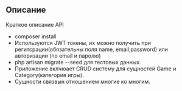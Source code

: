 ## Описание

Краткое описание API
- composer install
- Используются JWT токены, их можно получить при регитсрации(обязательны поля name, email,password) или авторизации (по email и паролю)
- php artisan migrate --seed для тестовых данных.
- Приложение вклчюает CRUD систему для сущностей Game и Category(категория игры).
- Сущности связвын отношением многие ко многим.

